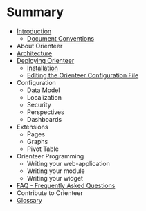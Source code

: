 # Summary

* [Introduction](README.md)
   * [Document Conventions](conventions.md)
* About Orienteer
* [Architecture](architecture.md)
* [Deploying Orienteer](getting_started.md)
   * [Installation](installation.md)
   * [Editing the Orienteer Configuration File](editing_the_orienteer_configuration_file.md)
* Configuration
   * Data Model
   * Localization
   * Security
   * Perspectives
   * Dashboards
* Extensions
   * Pages
   * Graphs
   * Pivot Table
* Orienteer Programming
   * Writing your web-application
   * Writing your module
   * Writing your widget
* [FAQ - Frequently Asked Questions](faq.md)
* Contribute to Orienteer
* [Glossary](GLOSSARY.md)

